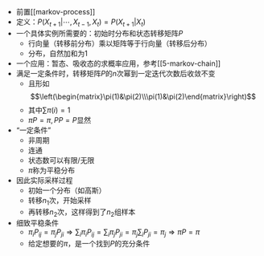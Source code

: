- 前置[[markov-process]]
- 定义：$P(X_{t+1}|\cdots, X_{t-1},X_t) = P(X_{t+1}|X_t)$
- 一个具体实例所需要的：初始时分布和状态转移矩阵$P$
  - 行向量（转移前分布）乘以矩阵等于行向量（转移后分布）
  - 分布，自然加和为1
- 一个应用：暂态、吸收态的求概率应用，参考[[5-markov-chain]]
- 满足一定条件时，转移矩阵$P$的$n$次幂到一定迭代次数后收敛不变
  - 且形如$$\left(\begin{matrix}\pi(1)&\pi(2)\\\pi(1)&\pi(2)\end{matrix}\right)$$
  - 其中$\sum \pi(i)=1$
  - $\pi P=\pi, PP=P$显然
- “一定条件”
  - 非周期
  - 连通
  - 状态数可以有限/无限
  - $\pi$称为平稳分布
- 因此实际采样过程
  - 初始一个分布（如高斯）
  - 转移$n_1$次，开始采样
  - 再转移$n_2$次，这样得到了$n_2$组样本
- 细致平稳条件
  - $\pi_i P_{ij} = \pi_j P_{ji} \Rightarrow \sum_i \pi_i P_{ij} = \sum_i \pi_j P_{ji}=\pi_j\sum_i P_{ji}=\pi_j\Rightarrow \pi P=\pi$
  - 给定想要的$\pi$，是一个找到$P$的充分条件